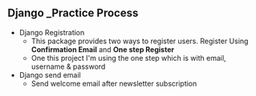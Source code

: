 ## Django _Practice Process

- Django Registration
    - This package provides two ways to register users. Register Using **Confirmation Email** and **One step Register**
    - One this project I'm using the one step which is with email, username & password
- Django send email
  - Send welcome email after newsletter subscription


